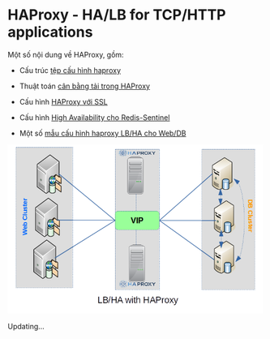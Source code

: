 # HAProxy - HA/LB for TCP/HTTP applications

Một số nội dung về HAProxy, gồm:

- Cấu trúc [tệp cấu hình haproxy](docs/About-HAProxy-Configuration-File.md)

- Thuật toán [cân bằng tải trong HAProxy](docs/About-HAProxy-Load-Balancing.md)

- Cấu hình [HAProxy với SSL](docs/HAProxy-SSL.md)

- Cấu hình [High Availability cho Redis-Sentinel](docs/HAProxy-for-Redis-Sentinel.md)

- Một số [mẫu cấu hình haproxy LB/HA cho Web/DB](conf/)

<img src="images/ha-lb-HAProxy.png" />

Updating...

